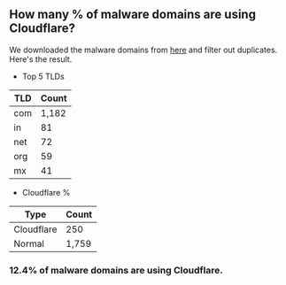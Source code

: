 ## How many % of malware domains are using Cloudflare?


We downloaded the malware domains from [here](https://urlhaus.abuse.ch) and filter out duplicates.
Here's the result.


[//]: # (start replacement)


- Top 5 TLDs

| TLD | Count |
| --- | --- |
| com | 1,182 |
| in | 81 |
| net | 72 |
| org | 59 |
| mx | 41 |


- Cloudflare %

| Type | Count |
| --- | --- |
| Cloudflare | 250 |
| Normal | 1,759 |


### 12.4% of malware domains are using Cloudflare.